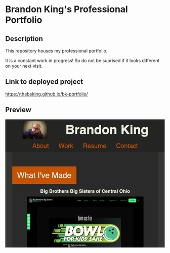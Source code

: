 # Brandon King's Professional Portfolio

## Description
This repository houses my professional portfolio.

It is a constant work in progress! So do not be suprised if it looks different on your next visit. 

## Link to deployed project
https://thebsking.github.io/bk-portfolio/

## Preview
![project screen shot](./assets/preview.png)
